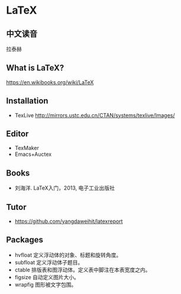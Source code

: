 # LaTeX

## 中文读音
   拉泰赫

## What is LaTeX?
   https://en.wikibooks.org/wiki/LaTeX

## Installation
   - TexLive http://mirrors.ustc.edu.cn/CTAN/systems/texlive/Images/

## Editor
   - TexMaker
   - Emacs+Auctex

## Books
   - 刘海洋. LaTeX入门，2013, 电子工业出版社

## Tutor
   - https://github.com/yangdaweihit/latexreport

## Packages

   - hvfloat 定义浮动体的对象、标题和旋转角度。
   - subfloat 定义浮动体子题目。
   - ctable 排版表和图浮动体。定义表中脚注在本表宽度之内。
   - figsize 自动定义图片大小。
   - wrapfig 图形被文字包围。

